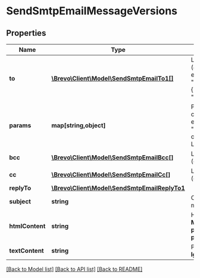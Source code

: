 # SendSmtpEmailMessageVersions

## Properties
Name | Type | Description | Notes
------------ | ------------- | ------------- | -------------
**to** | [**\Brevo\Client\Model\SendSmtpEmailTo1[]**](SendSmtpEmailTo1.md) | List of email addresses and names (_optional_) of the recipients. For example, [{\"name\":\"Jimmy\", \"email\":\"jimmy98@example.com\"}, {\"name\":\"Joe\", \"email\":\"joe@example.com\"}] | 
**params** | **map[string,object]** | Pass the set of attributes to customize the template. For example, {\"FNAME\":\"Joe\", \"LNAME\":\"Doe\"}. It&#39;s considered only if template is in New Template Language format. | [optional] 
**bcc** | [**\Brevo\Client\Model\SendSmtpEmailBcc[]**](SendSmtpEmailBcc.md) | List of email addresses and names (optional) of the recipients in bcc | [optional] 
**cc** | [**\Brevo\Client\Model\SendSmtpEmailCc[]**](SendSmtpEmailCc.md) | List of email addresses and names (optional) of the recipients in cc | [optional] 
**replyTo** | [**\Brevo\Client\Model\SendSmtpEmailReplyTo1**](SendSmtpEmailReplyTo1.md) |  | [optional] 
**subject** | **string** | Custom subject specific to message version | [optional] 
**htmlContent** | **string** | HTML body of the message. **Mandatory if &#x27;templateId&#x27; is not passed, ignored if &#x27;templateId&#x27; is passed** | [optional] 
**textContent** | **string** | Plain Text body of the message. **Ignored if &#x27;templateId&#x27; is passed** | [optional] 

[[Back to Model list]](../../README.md#documentation-for-models) [[Back to API list]](../../README.md#documentation-for-api-endpoints) [[Back to README]](../../README.md)


